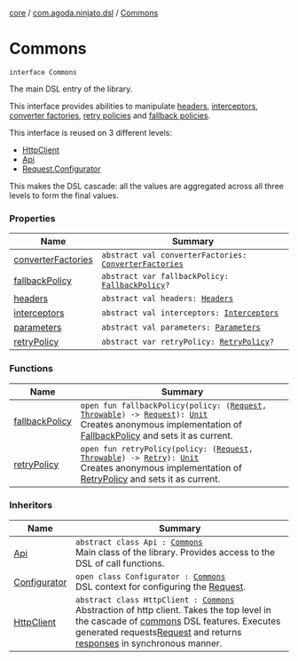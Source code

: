 [core](../../index.md) / [com.agoda.ninjato.dsl](../index.md) / [Commons](./index.md)

# Commons

`interface Commons`

The main DSL entry of the library.

This interface provides abilities to manipulate [headers](../../com.agoda.ninjato.http/-headers/index.md), [interceptors](../../com.agoda.ninjato.intercept/-interceptors/index.md),
[converter factories](../../com.agoda.ninjato.converter/-converter-factories/index.md), [retry policies](../../com.agoda.ninjato.policy/-retry-policy/index.md) and [fallback policies](../../com.agoda.ninjato.policy/-fallback-policy/index.md).

This interface is reused on 3 different levels:

* [HttpClient](../../com.agoda.ninjato.http/-http-client/index.md)
* [Api](../../com.agoda.ninjato/-api/index.md)
* [Request.Configurator](../../com.agoda.ninjato.http/-request/-configurator/index.md)

This makes the DSL cascade: all the values are aggregated across all three levels to form the final values.

### Properties

| Name | Summary |
|---|---|
| [converterFactories](converter-factories.md) | `abstract val converterFactories: `[`ConverterFactories`](../../com.agoda.ninjato.converter/-converter-factories/index.md) |
| [fallbackPolicy](fallback-policy.md) | `abstract var fallbackPolicy: `[`FallbackPolicy`](../../com.agoda.ninjato.policy/-fallback-policy/index.md)`?` |
| [headers](headers.md) | `abstract val headers: `[`Headers`](../../com.agoda.ninjato.http/-headers/index.md) |
| [interceptors](interceptors.md) | `abstract val interceptors: `[`Interceptors`](../../com.agoda.ninjato.intercept/-interceptors/index.md) |
| [parameters](parameters.md) | `abstract val parameters: `[`Parameters`](../../com.agoda.ninjato.http/-parameters/index.md) |
| [retryPolicy](retry-policy.md) | `abstract var retryPolicy: `[`RetryPolicy`](../../com.agoda.ninjato.policy/-retry-policy/index.md)`?` |

### Functions

| Name | Summary |
|---|---|
| [fallbackPolicy](fallback-policy.md) | `open fun fallbackPolicy(policy: (`[`Request`](../../com.agoda.ninjato.http/-request/index.md)`, `[`Throwable`](https://kotlinlang.org/api/latest/jvm/stdlib/kotlin/-throwable/index.html)`) -> `[`Request`](../../com.agoda.ninjato.http/-request/index.md)`): `[`Unit`](https://kotlinlang.org/api/latest/jvm/stdlib/kotlin/-unit/index.html)<br>Creates anonymous implementation of [FallbackPolicy](../../com.agoda.ninjato.policy/-fallback-policy/index.md) and sets it as current. |
| [retryPolicy](retry-policy.md) | `open fun retryPolicy(policy: (`[`Request`](../../com.agoda.ninjato.http/-request/index.md)`, `[`Throwable`](https://kotlinlang.org/api/latest/jvm/stdlib/kotlin/-throwable/index.html)`) -> `[`Retry`](../../com.agoda.ninjato.policy/-retry/index.md)`): `[`Unit`](https://kotlinlang.org/api/latest/jvm/stdlib/kotlin/-unit/index.html)<br>Creates anonymous implementation of [RetryPolicy](../../com.agoda.ninjato.policy/-retry-policy/index.md) and sets it as current. |

### Inheritors

| Name | Summary |
|---|---|
| [Api](../../com.agoda.ninjato/-api/index.md) | `abstract class Api : `[`Commons`](./index.md)<br>Main class of the library. Provides access to the DSL of call functions. |
| [Configurator](../../com.agoda.ninjato.http/-request/-configurator/index.md) | `open class Configurator : `[`Commons`](./index.md)<br>DSL context for configuring the [Request](../../com.agoda.ninjato.http/-request/index.md). |
| [HttpClient](../../com.agoda.ninjato.http/-http-client/index.md) | `abstract class HttpClient : `[`Commons`](./index.md)<br>Abstraction of http client. Takes the top level in the cascade of [commons](./index.md) DSL features. Executes generated requests[Request](../../com.agoda.ninjato.http/-request/index.md) and returns [responses](../../com.agoda.ninjato.http/-response/index.md) in synchronous manner. |
